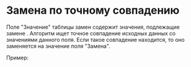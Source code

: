 # Замена по точному совпадению

Поле "Значение" таблицы замен содержит значения, подлежащие замене . Алгоритм ищет точное совпадение исходных данных со значениями данного поля. Если такое совпадение находится, то оно заменяется на значение поля "Замена".

Пример:

